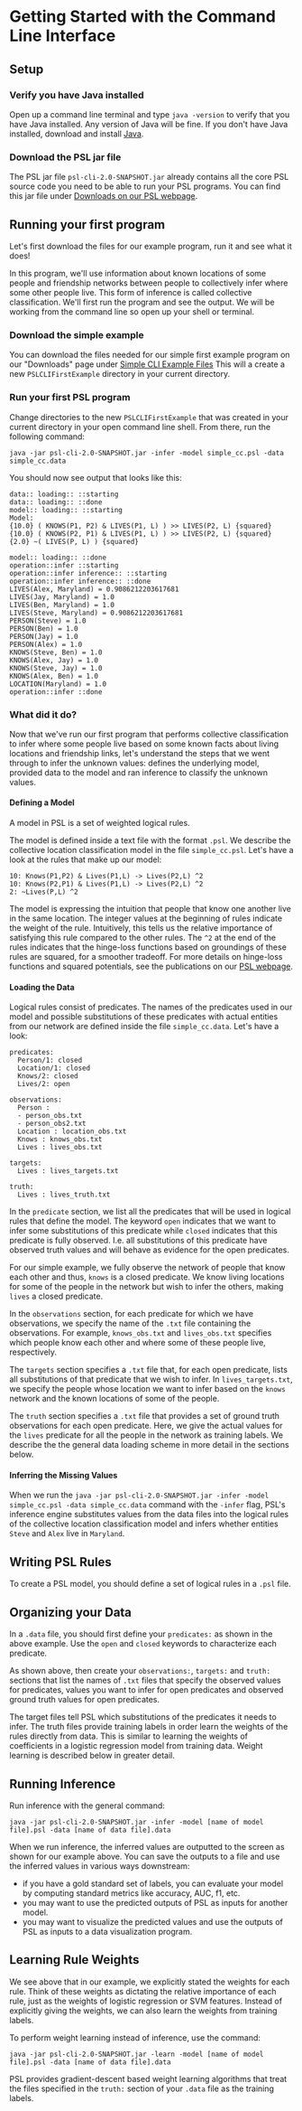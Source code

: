 # Getting Started with the Command Line Interface
## Setup
### Verify you have Java installed
Open up a command line terminal and type `java -version` to verify that you have Java installed. Any version of Java will be fine.
If you don't have Java installed, download and install [Java](http://java.com/en/).

### Download the PSL jar file
The PSL jar file `psl-cli-2.0-SNAPSHOT.jar` already contains all the core PSL source code you need to be able to run your PSL programs. You can find this jar file under [Downloads on our PSL webpage](http://psl.umiacs.umd.edu/downloads/).
## Running your first program
Let's first download the files for our example program, run it and see what it does! 

In this program, we'll use information about known locations of some people and friendship networks between people to collectively infer where some other people live. This form of inference is called collective classification. We'll first run the program and see the output. We will be working from the command line so open up your shell or terminal.

### Download the simple example
You can download the files needed for our simple first example program on our "Downloads" page under [Simple CLI Example Files](http://psl.umiacs.umd.edu/downloads/simple_CLI_example)
This will a create a new `PSLCLIFirstExample` directory in your current directory.

### Run your first PSL program

Change directories to the new `PSLCLIFirstExample` that was created in your current directory in your open command line shell. From there, run the following command:

`java -jar psl-cli-2.0-SNAPSHOT.jar -infer -model simple_cc.psl -data simple_cc.data`

You should now see output that looks like this: 

```
data:: loading:: ::starting
data:: loading:: ::done
model:: loading:: ::starting
Model:
{10.0} ( KNOWS(P1, P2) & LIVES(P1, L) ) >> LIVES(P2, L) {squared}
{10.0} ( KNOWS(P2, P1) & LIVES(P1, L) ) >> LIVES(P2, L) {squared}
{2.0} ~( LIVES(P, L) ) {squared}

model:: loading:: ::done
operation::infer ::starting
operation::infer inference:: ::starting
operation::infer inference:: ::done
LIVES(Alex, Maryland) = 0.9086212203617681
LIVES(Jay, Maryland) = 1.0
LIVES(Ben, Maryland) = 1.0
LIVES(Steve, Maryland) = 0.9086212203617681
PERSON(Steve) = 1.0
PERSON(Ben) = 1.0
PERSON(Jay) = 1.0
PERSON(Alex) = 1.0
KNOWS(Steve, Ben) = 1.0
KNOWS(Alex, Jay) = 1.0
KNOWS(Steve, Jay) = 1.0
KNOWS(Alex, Ben) = 1.0
LOCATION(Maryland) = 1.0
operation::infer ::done
```

### What did it do?
Now that we've run our first program that performs collective classification to infer where some people live based on some known facts about living locations and friendship links, let's understand the steps that we went through to infer the unknown values: defines the underlying model, provided data to the model and ran inference to classify the unknown values.

#### Defining a Model
A model in PSL is a set of weighted logical rules. 

The model is defined inside a text file with the format `.psl`. We describe the collective location classification model in the file `simple_cc.psl`. Let's have a look at the rules that make up our model: 
```
10: Knows(P1,P2) & Lives(P1,L) -> Lives(P2,L) ^2
10: Knows(P2,P1) & Lives(P1,L) -> Lives(P2,L) ^2
2: ~Lives(P,L) ^2
```
The model is expressing the intuition that people that know one another live in the same location. 
The integer values at the beginning of rules indicate the weight of the rule. Intuitively, this tells us the relative importance of satisfying this rule compared to the other rules.
The `^2` at the end of the rules indicates that the hinge-loss functions based on groundings of these rules are squared, for a smoother tradeoff. For more details on hinge-loss functions and squared potentials, see the publications on our [PSL webpage](http://psl.umiacs.umd.edu). 

#### Loading the Data
Logical rules consist of predicates. The names of the predicates used in our model and possible substitutions of these predicates with actual entities from our network are defined inside the file `simple_cc.data`. Let's have a look:
```
predicates:
  Person/1: closed
  Location/1: closed
  Knows/2: closed
  Lives/2: open

observations:
  Person : 
  - person_obs.txt
  - person_obs2.txt
  Location : location_obs.txt
  Knows : knows_obs.txt
  Lives : lives_obs.txt

targets: 
  Lives : lives_targets.txt

truth: 
  Lives : lives_truth.txt
```
In the `predicate` section, we list all the predicates that will be used in logical rules that define the model. The keyword `open` indicates that we want to infer some substitutions of this predicate while `closed` indicates that this predicate is fully observed. I.e. all substitutions of this predicate have observed truth values and will behave as evidence for the open predicates. 

For our simple example, we fully observe the network of people that know each other and thus, `knows` is a closed predicate. We know living locations for some of the people in the network but wish to infer the others, making `lives` a closed predicate.

In the `observations` section, for each predicate for which we have observations, we specify the name of the `.txt` file containing the observations. For example, `knows_obs.txt` and `lives_obs.txt` specifies which people know each other and where some of these people live, respectively.

The `targets` section specifies a `.txt` file that, for each open predicate, lists all substitutions of that predicate that we wish to infer. In `lives_targets.txt`, we specify the people whose location we want to infer based on the `knows` network and the known locations of some of the people.

The `truth` section specifies a `.txt` file that provides a set of ground truth observations for each open predicate. Here, we give the actual values for the `lives` predicate for all the people in the network as training labels. We describe the the general data loading scheme in more detail in the sections below.

#### Inferring the Missing Values

When we run the `java -jar psl-cli-2.0-SNAPSHOT.jar -infer -model simple_cc.psl -data simple_cc.data` command with the `-infer` flag, PSL's inference engine substitutes values from the data files into the logical rules of the collective location classification model and infers whether entities `Steve` and `Alex` live in `Maryland`.

## Writing PSL Rules

To create a PSL model, you should define a set of logical rules in a `.psl` file. 

## Organizing your Data 
In a `.data` file, you should first define your `predicates:` as shown in the above example. Use the `open` and `closed` keywords to characterize each predicate.

As shown above, then create your `observations:`, `targets:` and `truth:` sections that list the names of `.txt` files that specify the observed values for predicates, values you want to infer for open predicates and observed ground truth values for open predicates. 

The target files tell PSL which substitutions of the predicates it needs to infer. The truth files provide training labels in order learn the weights of the rules directly from data. This is similar to learning the weights of coefficients in a logistic regression model from training data. Weight learning is described below in greater detail.

## Running Inference

Run inference with the general command:

`java -jar psl-cli-2.0-SNAPSHOT.jar -infer -model [name of model file].psl -data [name of data file].data`

When we run inference, the inferred values are outputted to the screen as shown for our example above. You can save the outputs to a file and use the inferred values in various ways downstream: 
- if you have a gold standard set of labels, you can evaluate your model by computing standard metrics like accuracy, AUC, f1, etc.
- you may want to use the predicted outputs of PSL as inputs for another model.
- you may want to visualize the predicted values and use the outputs of PSL as inputs to a data visualization program.

## Learning Rule Weights
We see above that in our example, we explicitly stated the weights for each rule. Think of these weights as dictating the relative importance of each rule, just as the weights of logistic regression or SVM features. Instead of explicitly giving the weights, we can also learn the weights from training labels.

To perform weight learning instead of inference, use the command:

`java -jar psl-cli-2.0-SNAPSHOT.jar -learn -model [name of model file].psl -data [name of data file].data`

PSL provides gradient-descent based weight learning algorithms that treat the files specified in the `truth:` section of your `.data` file as the training labels. 
